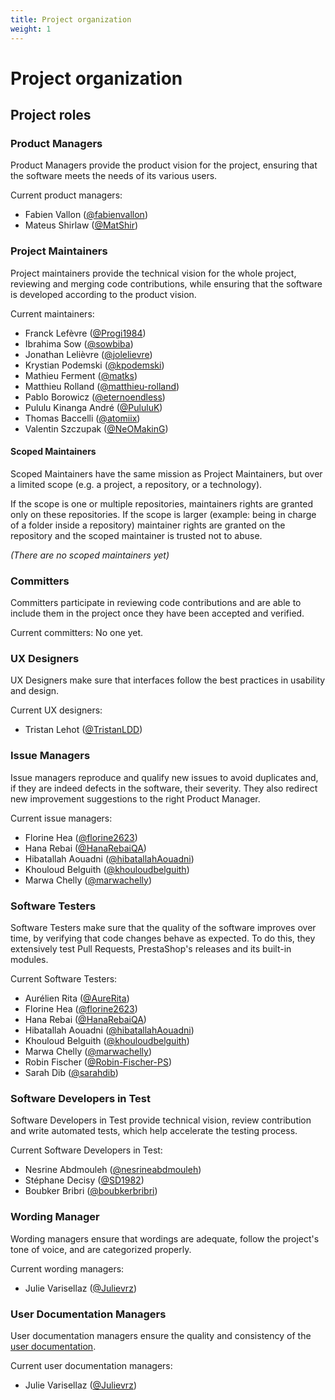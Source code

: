 ```yaml
---
title: Project organization
weight: 1
---
```


# Project organization

## Project roles

### Product Managers

Product Managers provide the product vision for the project, ensuring that the software meets the needs of its various users.

Current product managers:

- Fabien Vallon ([@fabienvallon](https://github.com/fabienvallon))
- Mateus Shirlaw ([@MatShir](https://github.com/MatShir))

### Project Maintainers

Project maintainers provide the technical vision for the whole project, reviewing and merging code contributions, while ensuring that the software is developed according to the product vision.

Current maintainers:

- Franck Lefèvre ([@Progi1984](https://github.com/Progi1984))
- Ibrahima Sow ([@sowbiba](https://github.com/sowbiba))
- Jonathan Lelièvre ([@jolelievre](https://github.com/jolelievre))
- Krystian Podemski ([@kpodemski](https://github.com/kpodemski))
- Mathieu Ferment ([@matks](https://github.com/matks))
- Matthieu Rolland ([@matthieu-rolland](https://github.com/matthieu-rolland))
- Pablo Borowicz ([@eternoendless](https://github.com/eternoendless))
- Pululu Kinanga André ([@PululuK](https://github.com/PululuK))
- Thomas Baccelli ([@atomiix](https://github.com/atomiix))
- Valentin Szczupak ([@NeOMakinG](https://github.com/NeOMakinG))

#### Scoped Maintainers

Scoped Maintainers have the same mission as Project Maintainers, but over a limited scope (e.g. a project, a repository, or a technology).

If the scope is one or multiple repositories, maintainers rights are granted only on these repositories.
If the scope is larger (example: being in charge of a folder inside a repository) maintainer rights are granted on the repository and the scoped maintainer is trusted not to abuse.

_(There are no scoped maintainers yet)_

### Committers

Committers participate in reviewing code contributions and are able to include them in the project once they have been accepted and verified.

Current committers: No one yet.

### UX Designers

UX Designers make sure that interfaces follow the best practices in usability and design.

Current UX designers:

- Tristan Lehot ([@TristanLDD](https://github.com/TristanLDD))

### Issue Managers

Issue managers reproduce and qualify new issues to avoid duplicates and, if they are indeed defects in the software, their severity. They also redirect new improvement suggestions to the right Product Manager.

Current issue managers:

- Florine Hea ([@florine2623](https://github.com/florine2623))
- Hana Rebai ([@HanaRebaiQA](https://github.com/HanaRebaiQA))
- Hibatallah Aouadni ([@hibatallahAouadni](https://github.com/hibatallahAouadni))
- Khouloud Belguith ([@khouloudbelguith](https://github.com/khouloudbelguith))
- Marwa Chelly ([@marwachelly](https://github.com/marwachelly))

### Software Testers

Software Testers make sure that the quality of the software improves over time, by verifying that code changes behave as expected. To do this, they extensively test Pull Requests, PrestaShop's releases and its built-in modules.

Current Software Testers:

- Aurélien Rita ([@AureRita](https://github.com/AureRita))
- Florine Hea ([@florine2623](https://github.com/florine2623))
- Hana Rebai ([@HanaRebaiQA](https://github.com/HanaRebaiQA))
- Hibatallah Aouadni ([@hibatallahAouadni](https://github.com/hibatallahAouadni))
- Khouloud Belguith ([@khouloudbelguith](https://github.com/khouloudbelguith))
- Marwa Chelly ([@marwachelly](https://github.com/marwachelly))
- Robin Fischer ([@Robin-Fischer-PS](https://github.com/Robin-Fischer-PS))
- Sarah Dib ([@sarahdib](https://github.com/sarahdib))

### Software Developers in Test

Software Developers in Test provide technical vision, review contribution and write automated tests, which help accelerate the testing process.

Current Software Developers in Test:

- Nesrine Abdmouleh ([@nesrineabdmouleh](https://github.com/nesrineabdmouleh))
- Stéphane Decisy ([@SD1982](https://github.com/SD1982))
- Boubker Bribri ([@boubkerbribri](https://github.com/boubkerbribri))

### Wording Manager

Wording managers ensure that wordings are adequate, follow the project's tone of voice, and are categorized properly.

Current wording managers:

- Julie Varisellaz ([@Julievrz](https://github.com/Julievrz))

### User Documentation Managers

User documentation managers ensure the quality and consistency of the [user documentation](https://docs.prestashop-project.org/).

Current user documentation managers:

- Julie Varisellaz ([@Julievrz](https://github.com/Julievrz))

